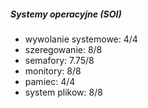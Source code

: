 ##### Systemy operacyjne (SOI)
* wywolanie systemowe: 4/4
* szeregowanie: 8/8
* semafory: 7.75/8
* monitory: 8/8
* pamiec: 4/4
* system plikow: 8/8